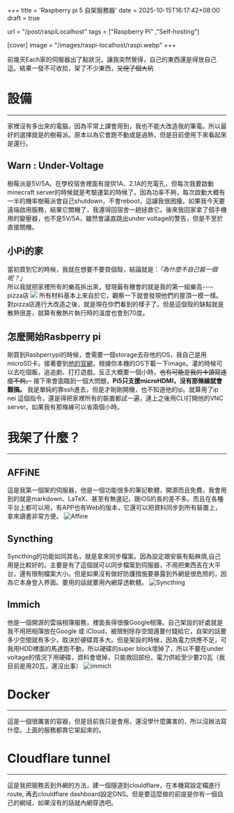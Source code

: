 +++
title = 'Raspberry pi 5 自架服務器'
date = 2025-10-15T16:17:42+08:00
draft = true

url = "/post/raspiLocalhost"
tags = ["Raspberry Pi" ,"Self-hosting"]

[cover]
image = "/images/raspi-localhost/raspi.webp"
+++

前幾天Each家的伺服器出了點狀況，讓我突然覺得，自己的東西還是得放自己這。結果一發不可收拾，架了不少東西，~~又挖了個大坑~~
<!--more-->

# 設備  
***
家裡沒有多出來的電腦，因為平常上課會用到，我也不能大改造我的筆電。所以最好的選擇就是的樹莓派。原本以為它會跑不動或是過熱，但是目前使用下來看起來是還行。
## Warn : Under-Voltage  
樹莓派是5V/5A。在學校宿舍裡面有提供1A、2.1A的充電孔，但每次我要啟動minecraft server的時候就是考驗運氣的時候了。因為功率不夠，每次啟動大概有一半的機率樹莓派會自己shutdown，不會reboot，這讓我很困擾。如果我今天要遠端啟用服務，結果它關機了，我還得回宿舍一趟拯救它。後來我回家拿了個手機用的變壓器，也不是5V/5A，雖然會議直跳出under voltage的警告，但是不至於直接關機。  

## 小Pi的家  
當初買到它的時候，我就在想要不要買個殼，結論就是：*「為什麼不自己裝一個呢？」*   
所以我就把家裡所有的樂高拆出來，發現最有機會的就是我的第一組樂高----pizza店
![](/images/raspi-localhost/Lego-pizza.webp)
所有材料基本上來自於它，觀察一下就會發現他們的屋頂一模一樣。對pizza店進行大改造之後，就是現在你們看到的樣子了。但是這個殼的缺點就是散熱很差，就算有散熱片執行時的溫度也會到70度。

## 怎麼開始Rasbperry pi  
剛買到Rasbperrypi的時候，會需要一個storage去存他的OS，我自己是用microSD卡。接著要到[他的官網](https://www.raspberrypi.com/software/)，根據你本機的OS下載一下image。灌的時候可以去吃個飯，追追劇、打打遊戲，反正大概要一個小時，~~也有可能是我的卡讀寫速度不夠。~~ 接下來會面臨到一個大問題，**Pi5只支援microHDMI，沒有那條線就會難搞。** 我是單純的靠ssh進去，但是才剛剛開機，也不知道他的ip。就算用了ip nei 這個指令，還是得把家裡所有的裝置都試一遍，連上之後用CLI打開他的VNC server。如果我有那條線可以省兩個小時。

# 我架了什麼？
***
## AFFiNE
這是我第一個架的伺服器，他是一個功能很多的筆記軟體，開源而且免費。我會用到的就是markdown、LaTeX、甚至有無邊記，跟iOS的長的差不多。而且在各種平台上都可以用，有APP也有Web的版本，它還可以把資料同步到所有裝置上，拿來讀書非常方便。
![Affine](/images/raspi-localhost/affine.webp)

## Syncthing  
Syncthing的功能如同其名，就是拿來同步檔案。因為設定跟安裝有點麻煩,自己用是比較好的。主要是有了這個就可以同步檔案到伺服器，不用把東西丟在大平台，還有限制檔案大小。但是如果沒有做好防護措施要暴露到外網是很危險的，因為它本身登入界面。要用的話就要用內網穿透軟體。
![Syncthing](/images/raspi-localhost/sync.webp)  

## Immich  
他是一個開源的雲端相簿服務，裡面長得很像Google相簿。自己架設的好處就是我不用把相簿放在Google 或 iCloud，被限制除存空間還要付錢給它，自架的話要多少空間就有多少，取決於硬碟買多大。但是架設的時候，因為電力供應不足，可我用HDD裡面的馬達跑不動，所以硬碟的super block壞掉了，所以不要在under voltage的情況下用硬碟，資料會壞掉，只能救回部份。電力供給至少要20瓦（我目前是用20瓦，還沒出事）
![immich](/images/raspi-localhost/immich.webp)

# Docker  
*** 
這是一個很厲害的容器，但是目前我只是會用，還沒學什麼厲害的，所以沒辦法寫什麼。上面的服務都靠它架起來的。　　

# Cloudflare tunnel
*** 
這是我把服務丟到外網的方法，建一個隧道到clouldflare，在本機寫設定檔進行route, 再去clouldflare dashboard設定DNS。但是要這麼做的前提是你有一個自己的網域，如果沒有的話就內網穿透吧。

